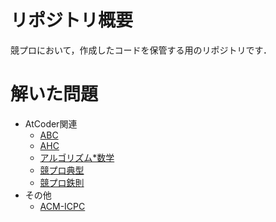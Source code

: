 # リポジトリ概要
競プロにおいて，作成したコードを保管する用のリポジトリです．

# 解いた問題
- AtCoder関連
    - [ABC](https://atcoder.jp/contests/archive?ratedType=1&category=0&keyword=)
    - [AHC](https://atcoder.jp/contests/archive?ratedType=4&category=0&keyword=)
    - [アルゴリズム*数学](https://atcoder.jp/contests/math-and-algorithm)
    - [競プロ典型](https://atcoder.jp/contests/typical90)
    - [競プロ鉄則](https://atcoder.jp/contests/tessoku-book)
- その他
    - [ACM-ICPC](https://icpc.jp/)